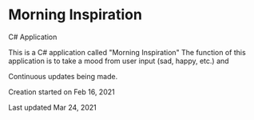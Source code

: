 # Morning Inspiration
C# Application



This is a C# application called "Morning Inspiration"
The function of this application is to take a mood from user input
(sad, happy, etc.) and 


Continuous updates being made.


Creation started on Feb 16, 2021

Last updated Mar 24, 2021
 
